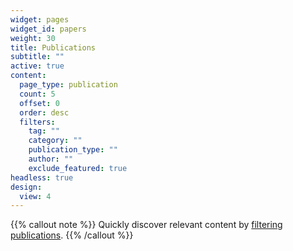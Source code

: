 ```yaml
---
widget: pages
widget_id: papers
weight: 30
title: Publications
subtitle: ""
active: true
content:
  page_type: publication
  count: 5
  offset: 0
  order: desc
  filters:
    tag: ""
    category: ""
    publication_type: ""
    author: ""
    exclude_featured: true
headless: true
design:
  view: 4
---
```


{{% callout note %}}
Quickly discover relevant content by [filtering publications](./publication/).
{{% /callout %}}
